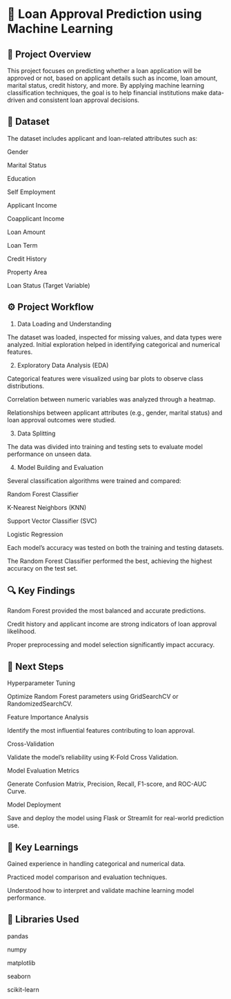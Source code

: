 # 🏦 Loan Approval Prediction using Machine Learning
## 📘 Project Overview

This project focuses on predicting whether a loan application will be approved or not, based on applicant details such as income, loan amount, marital status, credit history, and more.
By applying machine learning classification techniques, the goal is to help financial institutions make data-driven and consistent loan approval decisions.

## 🧩 Dataset

The dataset includes applicant and loan-related attributes such as:

Gender

Marital Status

Education

Self Employment

Applicant Income

Coapplicant Income

Loan Amount

Loan Term

Credit History

Property Area

Loan Status (Target Variable)

## ⚙️ Project Workflow
1. Data Loading and Understanding

The dataset was loaded, inspected for missing values, and data types were analyzed. Initial exploration helped in identifying categorical and numerical features.

2. Exploratory Data Analysis (EDA)

Categorical features were visualized using bar plots to observe class distributions.

Correlation between numeric variables was analyzed through a heatmap.

Relationships between applicant attributes (e.g., gender, marital status) and loan approval outcomes were studied.

3. Data Splitting

The data was divided into training and testing sets to evaluate model performance on unseen data.

4. Model Building and Evaluation

Several classification algorithms were trained and compared:

Random Forest Classifier

K-Nearest Neighbors (KNN)

Support Vector Classifier (SVC)

Logistic Regression

Each model’s accuracy was tested on both the training and testing datasets.

The Random Forest Classifier performed the best, achieving the highest accuracy on the test set.

## 🔍 Key Findings

Random Forest provided the most balanced and accurate predictions.

Credit history and applicant income are strong indicators of loan approval likelihood.

Proper preprocessing and model selection significantly impact accuracy.

## 🚀 Next Steps

Hyperparameter Tuning

Optimize Random Forest parameters using GridSearchCV or RandomizedSearchCV.

Feature Importance Analysis

Identify the most influential features contributing to loan approval.

Cross-Validation

Validate the model’s reliability using K-Fold Cross Validation.

Model Evaluation Metrics

Generate Confusion Matrix, Precision, Recall, F1-score, and ROC-AUC Curve.

Model Deployment

Save and deploy the model using Flask or Streamlit for real-world prediction use.

## 🧠 Key Learnings

Gained experience in handling categorical and numerical data.

Practiced model comparison and evaluation techniques.

Understood how to interpret and validate machine learning model performance.

## 🧰 Libraries Used

pandas

numpy

matplotlib

seaborn

scikit-learn
